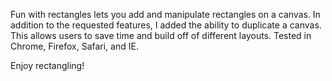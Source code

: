 Fun with rectangles lets you add and manipulate rectangles on a canvas. In addition to the requested features, I added the ability to duplicate a canvas. This allows users to save time and build off of different layouts. Tested in Chrome, Firefox, Safari, and IE.

Enjoy rectangling!
